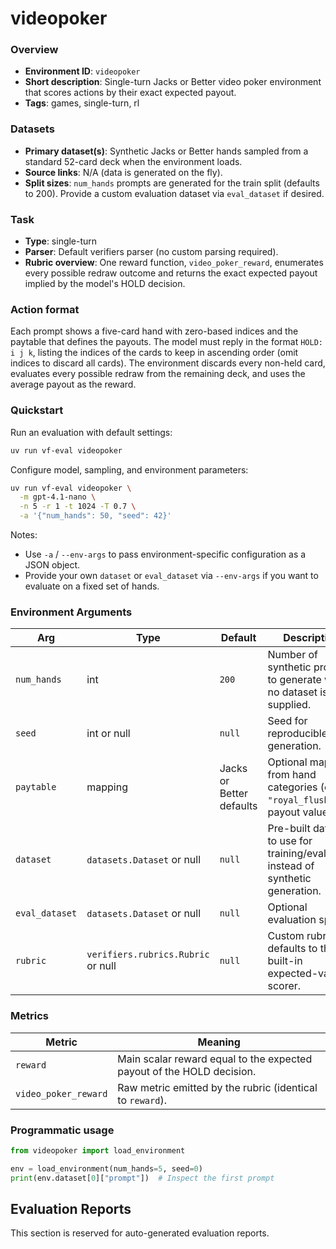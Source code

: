 # videopoker

### Overview
- **Environment ID**: `videopoker`
- **Short description**: Single-turn Jacks or Better video poker environment that scores actions by their exact expected payout.
- **Tags**: games, single-turn, rl

### Datasets
- **Primary dataset(s)**: Synthetic Jacks or Better hands sampled from a standard 52-card deck when the environment loads.
- **Source links**: N/A (data is generated on the fly).
- **Split sizes**: `num_hands` prompts are generated for the train split (defaults to 200). Provide a custom evaluation dataset via `eval_dataset` if desired.

### Task
- **Type**: single-turn
- **Parser**: Default verifiers parser (no custom parsing required).
- **Rubric overview**: One reward function, `video_poker_reward`, enumerates every possible redraw outcome and returns the exact expected payout implied by the model's HOLD decision.

### Action format
Each prompt shows a five-card hand with zero-based indices and the paytable that defines the payouts. The model must reply in the format `HOLD: i j k`, listing the indices of the cards to keep in ascending order (omit indices to discard all cards). The environment discards every non-held card, evaluates every possible redraw from the remaining deck, and uses the average payout as the reward.

### Quickstart
Run an evaluation with default settings:

```bash
uv run vf-eval videopoker
```

Configure model, sampling, and environment parameters:

```bash
uv run vf-eval videopoker \
  -m gpt-4.1-nano \
  -n 5 -r 1 -t 1024 -T 0.7 \
  -a '{"num_hands": 50, "seed": 42}'
```

Notes:
- Use `-a` / `--env-args` to pass environment-specific configuration as a JSON object.
- Provide your own `dataset` or `eval_dataset` via `--env-args` if you want to evaluate on a fixed set of hands.

### Environment Arguments

| Arg | Type | Default | Description |
| --- | ---- | ------- | ----------- |
| `num_hands` | int | `200` | Number of synthetic prompts to generate when no dataset is supplied. |
| `seed` | int or null | `null` | Seed for reproducible hand generation. |
| `paytable` | mapping | Jacks or Better defaults | Optional mapping from hand categories (e.g., `"royal_flush"`) to payout values. |
| `dataset` | `datasets.Dataset` or null | `null` | Pre-built dataset to use for training/evaluation instead of synthetic generation. |
| `eval_dataset` | `datasets.Dataset` or null | `null` | Optional evaluation split. |
| `rubric` | `verifiers.rubrics.Rubric` or null | `null` | Custom rubric; defaults to the built-in expected-value scorer. |

### Metrics

| Metric | Meaning |
| ------ | ------- |
| `reward` | Main scalar reward equal to the expected payout of the HOLD decision. |
| `video_poker_reward` | Raw metric emitted by the rubric (identical to `reward`). |

### Programmatic usage

```python
from videopoker import load_environment

env = load_environment(num_hands=5, seed=0)
print(env.dataset[0]["prompt"])  # Inspect the first prompt
```

## Evaluation Reports
This section is reserved for auto-generated evaluation reports.
